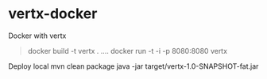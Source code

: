 # vertx-docker

Docker with vertx

> docker build -t vertx .
....
> docker run -t -i -p 8080:8080 vertx


Deploy local
mvn clean package
java -jar target/vertx-1.0-SNAPSHOT-fat.jar


